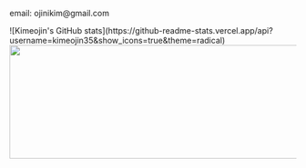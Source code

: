 <p>email: ojinikim@gmail.com</p>
![Kimeojin's GitHub stats](https://github-readme-stats.vercel.app/api?username=kimeojin35&show_icons=true&theme=radical)
<a href="https://github.com/devxb/gitanimals">
  <img
    src="https://render.gitanimals.org/lines/kimeojin35?pet-id=616202769949899481"
    width="1000"
    height="200"
  />
</a>

